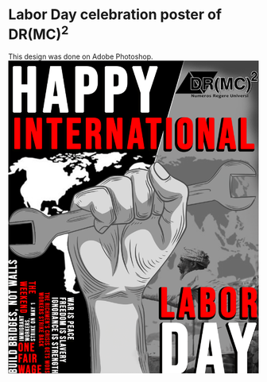 # Labor Day celebration poster of DR(MC)<sup>2</sup>
This design was done on Adobe Photoshop.
<img src="labor_day_main.png">